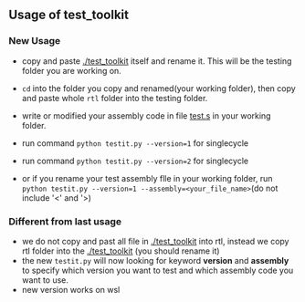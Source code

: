 ## Usage of test_toolkit
### New Usage
- copy and paste [./test_toolkit](../test_toolkit/) itself and rename it. This will be the testing folder you are working on.

- `cd` into the folder you copy and renamed(your working folder), then copy and paste whole `rtl` folder into the testing folder.

- write or modified your assembly code in file [test.s](test.s) in your working folder.
- run command `python testit.py --version=1` for singlecycle
- run command `python testit.py --version=2` for singlecycle
- or if you rename your test assembly flle in your working folder, run `python testit.py --version=1 --assembly=<your_file_name>`(do not include '<' and '>)
### Different from last usage
- we do not copy and past all file in [./test_toolkit](../test_toolkit/) into rtl, instead we copy rtl folder into the [./test_toolkit](../test_toolkit/) (you should rename it) 
- the new `testit.py` will now looking for keyword **version** and **assembly** to specify which version you want to test and which assembly code you want to use.
- new version works on wsl

